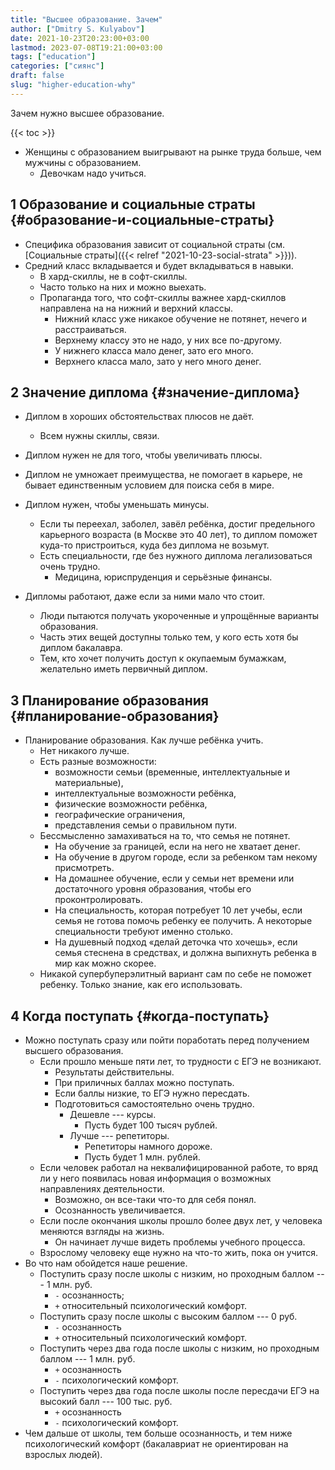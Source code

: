 ```yaml
---
title: "Высшее образование. Зачем"
author: ["Dmitry S. Kulyabov"]
date: 2021-10-23T20:23:00+03:00
lastmod: 2023-07-08T19:21:00+03:00
tags: ["education"]
categories: ["сиянс"]
draft: false
slug: "higher-education-why"
---
```


Зачем нужно высшее образование.

<!--more-->

{{< toc >}}

-   Женщины с образованием выигрывают на рынке труда больше, чем мужчины с образованием.
    -   Девочкам надо учиться.


## <span class="section-num">1</span> Образование и социальные страты {#образование-и-социальные-страты}

-   Специфика образования зависит от социальной страты (см. [Социальные страты]({{< relref "2021-10-23-social-strata" >}})).
-   Средний класс вкладывается и будет вкладываться в навыки.
    -   В хард-скиллы, не в софт-скиллы.
    -   Часто только на них и можно выехать.
    -   Пропаганда того, что софт-скиллы важнее хард-скиллов направлена на на нижний и верхний классы.
        -   Нижний класс уже никакое обучение не потянет, нечего и расстраиваться.
        -   Верхнему классу это не надо, у них все по-другому.
        -   У нижнего класса мало денег, зато его много.
        -   Верхнего класса мало, зато у него много денег.


## <span class="section-num">2</span> Значение диплома {#значение-диплома}

-   Диплом в хороших обстоятельствах плюсов не даёт.
    -   Всем нужны скиллы, связи.
-   Диплом нужен не для того, чтобы увеличивать плюсы.
-   Диплом не умножает преимущества, не помогает в карьере, не бывает единственным условием для поиска себя в мире.
-   Диплом нужен, чтобы уменьшать минусы.
    -   Если ты переехал, заболел, завёл ребёнка, достиг предельного карьерного возраста (в Москве это 40 лет), то диплом поможет куда-то пристроиться, куда без диплома не возьмут.
    -   Есть специальности, где без нужного диплома легализоваться очень трудно.
        -   Медицина, юриспруденция и серьёзные финансы.

-   Дипломы работают, даже если за ними мало что стоит.
    -   Люди пытаются получать укороченные и упрощённые варианты образования.
    -   Часть этих вещей доступны только тем, у кого есть хотя бы диплом бакалавра.
    -   Тем, кто хочет получить доступ к окупаемым бумажкам, желательно иметь первичный диплом.


## <span class="section-num">3</span> Планирование образования {#планирование-образования}

-   Планирование образования. Как лучше ребёнка учить.
    -   Нет никакого лучше.
    -   Есть разные возможности:
        -   возможности семьи (временные, интеллектуальные и материальные),
        -   интеллектуальные возможности ребёнка,
        -   физические возможности ребёнка,
        -   географические ограничения,
        -   представления семьи о правильном пути.
    -   Бессмысленно замахиваться на то, что семья не потянет.
        -   На обучение за границей, если на него не хватает денег.
        -   На обучение в другом городе, если за ребенком там некому присмотреть.
        -   На домашнее обучение, если у семьи нет времени или достаточного уровня образования, чтобы его проконтролировать.
        -   На специальность, которая потребует 10 лет учебы, если семья не готова помочь ребенку ее получить. А некоторые специальности требуют именно столько.
        -   На душевный подход «делай деточка что хочешь», если семья стеснена в средствах, и должна выпихнуть ребенка в мир как можно скорее.
    -   Никакой супербуперэлитный вариант сам по себе не поможет ребенку. Только знание, как его использовать.


## <span class="section-num">4</span> Когда поступать {#когда-поступать}

-   Можно поступать сразу или пойти поработать перед получением высшего образования.
    -   Если прошло меньше пяти лет, то трудности с ЕГЭ не возникают.
        -   Результаты действительны.
        -   При приличных баллах можно поступать.
        -   Если баллы низкие, то ЕГЭ нужно пересдать.
        -   Подготовиться самостоятельно очень трудно.
            -   Дешевле --- курсы.
                -   Пусть будет 100 тысяч рублей.
            -   Лучше --- репетиторы.
                -   Репетиторы намного дороже.
                -   Пусть будет 1 млн. рублей.
    -   Если человек работал на неквалифицированной работе, то вряд ли у него появилась новая информация о возможных направлениях деятельности.
        -   Возможно, он все-таки что-то для себя понял.
        -   Осознанность увеличивается.
    -   Если после окончания школы прошло более двух лет, у человека меняются взгляды на жизнь.
        -   Он начинает лучше видеть проблемы учебного процесса.
    -   Взрослому человеку еще нужно на что-то жить, пока он учится.
-   Во что нам обойдется наше решение.
    -   Поступить сразу после школы с низким, но проходным баллом --- 1 млн. руб.
        -   `-` осознанность;
        -   `+` относительный психологический комфорт.
    -   Поступить сразу после школы с высоким баллом --- 0 руб.
        -   `-` осознанность
        -   `+` относительный психологический комфорт.
    -   Поступить через два года после школы с низким, но проходным баллом --- 1 млн. руб.
        -   `+` осознанность
        -   `-` психологический комфорт.
    -   Поступить через два года после школы после пересдачи ЕГЭ на высокий балл --- 100 тыс. руб.
        -   `+` осознанность
        -   `-` психологический комфорт.
-   Чем дальше от школы, тем больше осознанность, и тем ниже психологический комфорт (бакалавриат не ориентирован на взрослых людей).
